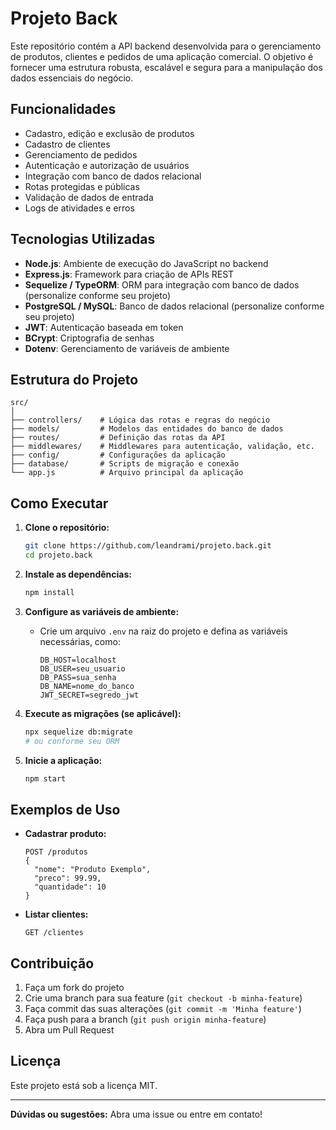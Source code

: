 # Projeto Back

Este repositório contém a API backend desenvolvida para o gerenciamento de produtos, clientes e pedidos de uma aplicação comercial. O objetivo é fornecer uma estrutura robusta, escalável e segura para a manipulação dos dados essenciais do negócio.

## Funcionalidades

- Cadastro, edição e exclusão de produtos
- Cadastro de clientes
- Gerenciamento de pedidos
- Autenticação e autorização de usuários
- Integração com banco de dados relacional
- Rotas protegidas e públicas
- Validação de dados de entrada
- Logs de atividades e erros

## Tecnologias Utilizadas

- **Node.js**: Ambiente de execução do JavaScript no backend
- **Express.js**: Framework para criação de APIs REST
- **Sequelize / TypeORM**: ORM para integração com banco de dados (personalize conforme seu projeto)
- **PostgreSQL / MySQL**: Banco de dados relacional (personalize conforme seu projeto)
- **JWT**: Autenticação baseada em token
- **BCrypt**: Criptografia de senhas
- **Dotenv**: Gerenciamento de variáveis de ambiente

## Estrutura do Projeto

```
src/
│
├── controllers/    # Lógica das rotas e regras do negócio
├── models/         # Modelos das entidades do banco de dados
├── routes/         # Definição das rotas da API
├── middlewares/    # Middlewares para autenticação, validação, etc.
├── config/         # Configurações da aplicação
├── database/       # Scripts de migração e conexão
└── app.js          # Arquivo principal da aplicação
```

## Como Executar

1. **Clone o repositório:**
   ```bash
   git clone https://github.com/leandrami/projeto.back.git
   cd projeto.back
   ```

2. **Instale as dependências:**
   ```bash
   npm install
   ```

3. **Configure as variáveis de ambiente:**
   - Crie um arquivo `.env` na raiz do projeto e defina as variáveis necessárias, como:
     ```
     DB_HOST=localhost
     DB_USER=seu_usuario
     DB_PASS=sua_senha
     DB_NAME=nome_do_banco
     JWT_SECRET=segredo_jwt
     ```

4. **Execute as migrações (se aplicável):**
   ```bash
   npx sequelize db:migrate
   # ou conforme seu ORM
   ```

5. **Inicie a aplicação:**
   ```bash
   npm start
   ```

## Exemplos de Uso

- **Cadastrar produto:**
  ```
  POST /produtos
  {
    "nome": "Produto Exemplo",
    "preco": 99.99,
    "quantidade": 10
  }
  ```

- **Listar clientes:**
  ```
  GET /clientes
  ```

## Contribuição

1. Faça um fork do projeto
2. Crie uma branch para sua feature (`git checkout -b minha-feature`)
3. Faça commit das suas alterações (`git commit -m 'Minha feature'`)
4. Faça push para a branch (`git push origin minha-feature`)
5. Abra um Pull Request

## Licença

Este projeto está sob a licença MIT.

---

**Dúvidas ou sugestões:** Abra uma issue ou entre em contato!
